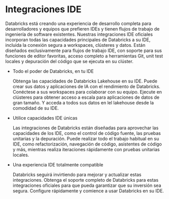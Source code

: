 # Integraciones IDE

Databricks está creando una experiencia de desarrollo completa para desarrolladores y equipos que prefieren IDEs y tienen flujos de trabajo de ingeniería de software existentes. Nuestras integraciones IDE oficiales incorporan todas las capacidades principales de Databricks a su IDE, incluida la conexión segura a workspaces, clústeres y datos. Están diseñados exclusivamente para flujos de trabajo IDE, con soporte para sus funciones de editor favoritas, acceso completo a herramientas Git, unit test locales y depuración del código que se ejecuta en su clúster.

- Todo el poder de Databricks, en tu IDE

  Obtenga las capacidades de Databricks Lakehouse en su IDE. Puede crear sus datos y aplicaciones de IA con el rendimiento de Databricks. Conéctese a sus workspaces para colaborar con su equipo. Ejecute en clústeres para obtener acceso a escala para aplicaciones de datos de gran tamaño. Y acceda a todos sus datos en lel lakehouse desde la comodidad de su IDE.

- Utilice capacidades IDE únicas

  Las integraciones de Databricks están diseñadas para aprovechar las capacidades de los IDE, como el control de código fuente, las pruebas unitarias y la depuración. Puede realizar todo el trabajo habitual en su IDE, como refactorización, navegación de código, asistentes de código y más, mientras realiza iteraciones rápidamente con pruebas unitarias locales.

- Una experiencia IDE totalmente compatible

  Databricks seguirá invirtiendo para mejorar y actualizar estas integraciones. Obtenga el soporte completo de Databricks para estas integraciones oficiales para que pueda garantizar que su inversión sea segura. Configure rápidamente y comience a usar Databricks en su IDE.
